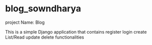 # blog_sowndharya
project Name: Blog

This is a simple Django application that contains
register
login
create
List/Read
update
delete 
functionalities

